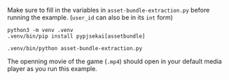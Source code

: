 Make sure to fill in the variables in `asset-bundle-extraction.py` before running the example. (`user_id` can also be in its `int` form)
```shell
python3 -m venv .venv
.venv/bin/pip install pypjsekai[assetbundle]

.venv/bin/python asset-bundle-extraction.py
```
The openning movie of the game (`.mp4`) should open in your default media player as you run this example.
